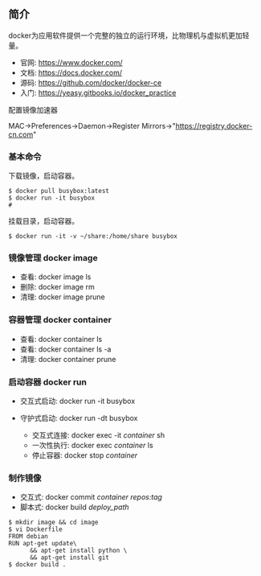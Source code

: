 ## 简介
docker为应用软件提供一个完整的独立的运行环境，比物理机与虚拟机更加轻量。

- 官网: <https://www.docker.com/>
- 文档: <https://docs.docker.com/>
- 源码: <https://github.com/docker/docker-ce>
- 入门: <https://yeasy.gitbooks.io/docker_practice>

配置镜像加速器

MAC->Preferences->Daemon->Register Mirrors->"https://registry.docker-cn.com"

### 基本命令
下载镜像，启动容器。
```
$ docker pull busybox:latest
$ docker run -it busybox
#
```

挂载目录，启动容器。
```
$ docker run -it -v ~/share:/home/share busybox
```

### 镜像管理 docker image

- 查看: docker image ls
- 删除: docker image rm
- 清理: docker image prune

### 容器管理 docker container
- 查看: docker container ls
- 查看: docker container ls -a
- 清理: docker container prune

### 启动容器 docker run
- 交互式启动: docker run -it busybox

- 守护式启动: docker run -dt busybox
  - 交互式连接: docker exec -it *container* sh
  - 一次性执行: docker exec *container* ls
  - 停止容器: docker stop *container*

### 制作镜像

- 交互式: docker commit *container* *repos:tag*
- 脚本式: docker build *deploy_path*

```
$ mkdir image && cd image
$ vi Dockerfile
FROM debian
RUN apt-get update\
      && apt-get install python \
      && apt-get install git
$ docker build .
```

